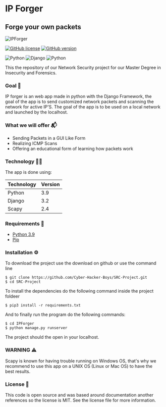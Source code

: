 # IP Forger
## Forge your own packets

![IPForger](https://i.ibb.co/ZS3ZW7V/Captura-de-ecra-2022-01-01-a-s-10-04-31-removebg-preview.png)

[![GitHub license](https://img.shields.io/github/license/Naereen/StrapDown.js.svg)](https://github.com/Naereen/StrapDown.js/blob/master/LICENSE) [![GitHub version](https://d25lcipzij17d.cloudfront.net/badge.svg?id=gh&type=6&v=1.0&x2=0)](https://github.com/Naereen/StrapDown.js)

![Python](https://img.shields.io/badge/python-3670A0?style=for-the-badge&logo=python&logoColor=ffdd54) ![Django](https://img.shields.io/badge/django-%23092E20.svg?style=for-the-badge&logo=django&logoColor=white) ![Python](https://img.shields.io/badge/scapy-green?style=for-the-badge&logo=python&logoColor=blue)

This the repository of our Network Security project for our Master Degree in Insecurity and Forensics.

### Goal 🏴
IP forger is an web app made in python with the Django Framework, the goal of the app is to send customized network packets and
scanning the network for active IP'S. The goal of the app is to be used on a local network and launched by the localhost.

### What we will offer 📬
- Sending Packets in a GUI Like Form
- Realizing ICMP Scans
- Offering an educational form of learning how packets work

### Technology 👨‍💻

The app is done using:

| Technology | Version      |
|------------|--------------|
| Python     | 3.9          |
| Django     | 3.2          |
|  Scapy     | 2.4          |

### Requirements 📝

- [Python 3.9]
- [Pip]

### Installation ⚙️

To download the project use the download on github or use the command line

```
$ git clone https://github.com/Cyber-Hacker-Boys/SRC-Project.git
$ cd SRC-Project
```

To install the dependencies do the following command inside the project foldeer

```
$ pip3 install -r requirements.txt
```

And to finally run the program do the following commands:

```
$ cd IPForger
$ python manage.py runserver  
```

The project should the open in your localhost.

### WARNING ⚠️

Scapy is known for having trouble running on Windows OS, that's why we recommend to use this app on a UNIX OS (Linux or Mac OS) to have the best  results.

### License 📜

This code is open source and was based around documentation another references so the license is MIT.
See the license file for more information.

[Python 3.9]: <https://www.python.org/>
[Pip]: <https://pypi.org/project/pip/>
